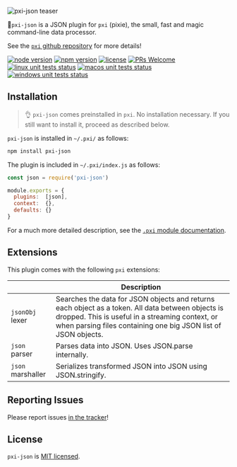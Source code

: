 ![pxi-json teaser][teaser]

🧚`pxi-json` is a JSON plugin for `pxi` (pixie), the small, fast and magic command-line data processor.

See the [`pxi` github repository][pxi] for more details!

[![node version][shield-node]][node]
[![npm version][shield-npm]][npm-package]
[![license][shield-license]][license]
[![PRs Welcome][shield-prs]][contribute]
[![linux unit tests status][shield-unit-tests-linux]][actions]
[![macos unit tests status][shield-unit-tests-macos]][actions]
[![windows unit tests status][shield-unit-tests-windows]][actions]

## Installation

> :ok_hand: `pxi-json` comes preinstalled in `pxi`.
> No installation necessary.
> If you still want to install it, proceed as described below.

`pxi-json` is installed in `~/.pxi/` as follows:

```bash
npm install pxi-json
```

The plugin is included in `~/.pxi/index.js` as follows:

```js
const json = require('pxi-json')

module.exports = {
  plugins:  [json],
  context:  {},
  defaults: {}
}
```

For a much more detailed description, see the [`.pxi` module documentation][pxi-module].

## Extensions

This plugin comes with the following `pxi` extensions:

|                   | Description                                                                                                                                                                                                            |
|-------------------|------------------------------------------------------------------------------------------------------------------------------------------------------------------------------------------------------------------------|
| `jsonObj` lexer   | Searches the data for JSON objects and returns each object as a token. All data between objects is dropped. This is useful in a streaming context, or when parsing files containing one big JSON list of JSON objects. |
| `json` parser     | Parses data into JSON. Uses JSON.parse internally.                                                                                                                                                                     |
| `json` marshaller | Serializes transformed JSON into JSON using JSON.stringify.                                                                                                                                                            |

## Reporting Issues

Please report issues [in the tracker][issues]!

## License

`pxi-json` is [MIT licensed][license].

[actions]: https://github.com/Yord/pxi-json/actions
[contribute]: https://github.com/Yord/pxi
[issues]: https://github.com/Yord/pxi/issues
[license]: https://github.com/Yord/pxi-json/blob/master/LICENSE
[node]: https://nodejs.org/
[npm-package]: https://www.npmjs.com/package/pxi-json
[pxi]: https://github.com/Yord/pxi
[pxi-module]: https://github.com/Yord/pxi#pxi-module
[shield-license]: https://img.shields.io/npm/l/pxi-json?color=yellow&labelColor=313A42
[shield-node]: https://img.shields.io/node/v/pxi-json?color=red&labelColor=313A42
[shield-npm]: https://img.shields.io/npm/v/pxi-json.svg?color=orange&labelColor=313A42
[shield-prs]: https://img.shields.io/badge/PRs-welcome-green.svg?labelColor=313A42
[shield-unit-tests-linux]: https://github.com/Yord/pxi-json/workflows/linux/badge.svg?branch=master
[shield-unit-tests-macos]: https://github.com/Yord/pxi-json/workflows/macos/badge.svg?branch=master
[shield-unit-tests-windows]: https://github.com/Yord/pxi-json/workflows/windows/badge.svg?branch=master
[teaser]: ./teaser.gif
